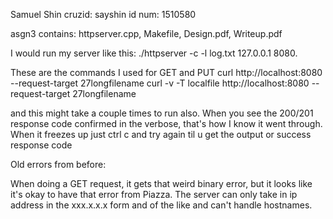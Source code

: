 Samuel Shin
cruzid: sayshin
id num: 1510580

asgn3 contains: httpserver.cpp, Makefile, Design.pdf, Writeup.pdf

I would run my server like this: ./httpserver -c -l log.txt 127.0.0.1 8080.

These are the commands I used for GET and PUT
curl http://localhost:8080 --request-target 27longfilename
curl -v -T localfile http://localhost:8080 --request-target 27longfilename

and this might take a couple times to run also. When you see the 200/201 response code confirmed in the verbose, that's how I know it went through. When it freezes up just ctrl c and try again til u get the 
output or success response code

Old errors from before: 

When doing a GET request, it gets that weird binary error, but it looks like it's okay to have that error from Piazza. 
The server can only take in ip address in the xxx.x.x.x form and of the like and can't handle hostnames.
